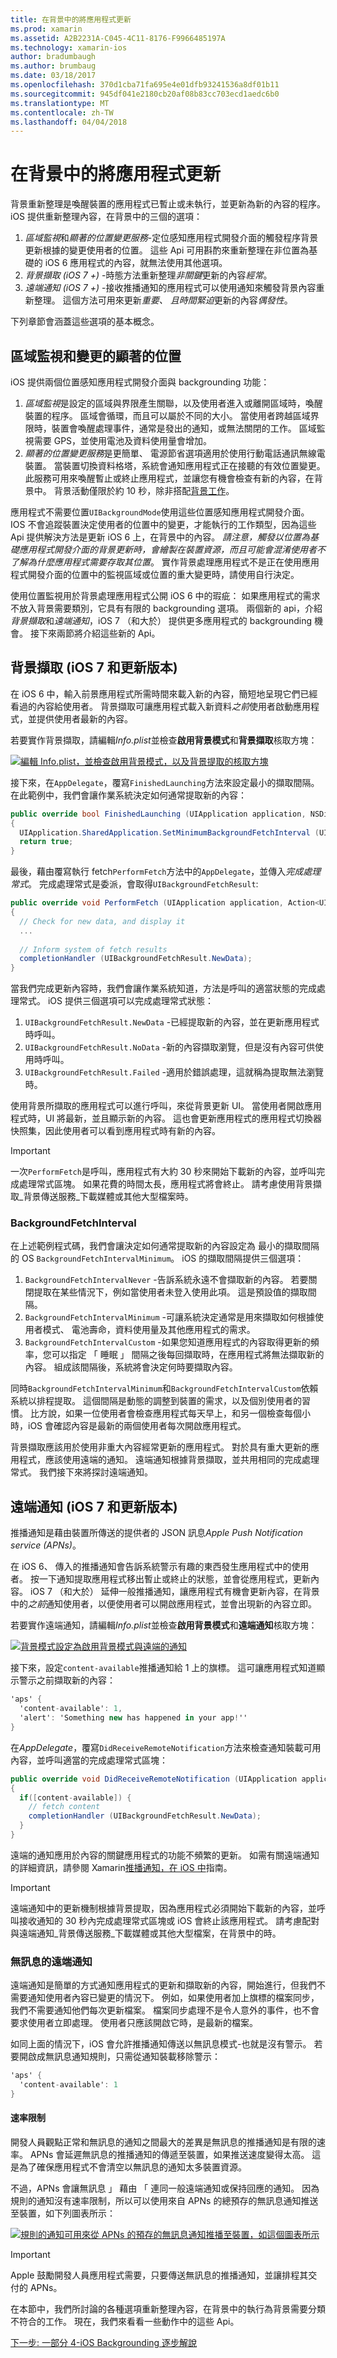 ```yaml
---
title: 在背景中的將應用程式更新
ms.prod: xamarin
ms.assetid: A2B2231A-C045-4C11-8176-F9966485197A
ms.technology: xamarin-ios
author: bradumbaugh
ms.author: brumbaug
ms.date: 03/18/2017
ms.openlocfilehash: 370d1cba71fa695e4e01dfb93241536a8df01b11
ms.sourcegitcommit: 945df041e2180cb20af08b83cc703ecd1aedc6b0
ms.translationtype: MT
ms.contentlocale: zh-TW
ms.lasthandoff: 04/04/2018
---
```

# <a name="updating-an-application-in-the-background"></a>在背景中的將應用程式更新

背景重新整理是喚醒裝置的應用程式已暫止或未執行，並更新為新的內容的程序。 iOS 提供重新整理內容，在背景中的三個的選項：

1.  *區域監視*和*顯著的位置變更服務*-定位感知應用程式開發介面的觸發程序背景更新根據的變更使用者的位置。 這些 Api 可用斟酌來重新整理在非位置為基礎的 iOS 6 應用程式的內容，就無法使用其他選項。
1.  *背景擷取 (iOS 7 +)* -時態方法重新整理*非關鍵*更新的內容*經常*。
1.  *遠端通知 (iOS 7 +)* -接收推播通知的應用程式可以使用通知來觸發背景內容重新整理。 這個方法可用來更新*重要、 且時間緊迫*更新的內容*偶發性*。


下列章節會涵蓋這些選項的基本概念。

## <a name="region-monitoring-and-significant-location-changes"></a>區域監視和變更的顯著的位置

iOS 提供兩個位置感知應用程式開發介面與 backgrounding 功能：

1.  *區域監視*是設定的區域與界限產生關聯，以及使用者進入或離開區域時，喚醒裝置的程序。 區域會循環，而且可以屬於不同的大小。 當使用者跨越區域界限時，裝置會喚醒處理事件，通常是發出的通知，或無法關閉的工作。 區域監視需要 GPS，並使用電池及資料使用量會增加。
1.  *顯著的位置變更服務*是更簡單、 電源節省選項適用於使用行動電話通訊無線電裝置。 當裝置切換資料格塔，系統會通知應用程式正在接聽的有效位置變更。 此服務可用來喚醒暫止或終止應用程式，並讓您有機會檢查有新的內容，在背景中。 背景活動僅限於約 10 秒，除非搭配[背景工作](~/ios/app-fundamentals/backgrounding/ios-backgrounding-techniques/ios-backgrounding-with-tasks.md)。


應用程式不需要位置`UIBackgroundMode`使用這些位置感知應用程式開發介面。 IOS 不會追蹤裝置決定使用者的位置中的變更，才能執行的工作類型，因為這些 Api 提供解決方法是更新 iOS 6 上，在背景中的內容。 *請注意，觸發以位置為基礎應用程式開發介面的背景更新時，會繪製在裝置資源，而且可能會混淆使用者不了解為什麼應用程式需要存取其位置*。 實作背景處理應用程式不是正在使用應用程式開發介面的位置中的監視區域或位置的重大變更時，請使用自行決定。

使用位置監視用於背景處理應用程式公開 iOS 6 中的瑕疵： 如果應用程式的需求不放入背景需要類別，它具有有限的 backgrounding 選項。 兩個新的 api，介紹*背景擷取*和*遠端通知*，iOS 7 （和大於） 提供更多應用程式的 backgrounding 機會。 接下來兩節將介紹這些新的 Api。

<a name="background_fetch" />

## <a name="background-fetch-ios-7-and-greater"></a>背景擷取 (iOS 7 和更新版本)

在 iOS 6 中，輸入前景應用程式所需時間來載入新的內容，簡短地呈現它們已經看過的內容給使用者。 背景擷取可讓應用程式載入新資料*之前*使用者啟動應用程式，並提供使用者最新的內容。

若要實作背景擷取，請編輯*Info.plist*並檢查**啟用背景模式**和**背景擷取**核取方塊：

 [![](updating-an-application-in-the-background-images/fetch.png "編輯 Info.plist，並檢查啟用背景模式，以及背景提取的核取方塊")](updating-an-application-in-the-background-images/fetch.png#lightbox)

接下來，在`AppDelegate`，覆寫`FinishedLaunching`方法來設定最小的擷取間隔。 在此範例中，我們會讓作業系統決定如何通常提取新的內容：

```csharp
public override bool FinishedLaunching (UIApplication application, NSDictionary launchOptions)
{
  UIApplication.SharedApplication.SetMinimumBackgroundFetchInterval (UIApplication.BackgroundFetchIntervalMinimum);
  return true;
}
```

最後，藉由覆寫執行 fetch`PerformFetch`方法中的`AppDelegate`，並傳入*完成處理常式*。 完成處理常式是委派，會取得`UIBackgroundFetchResult`:

```csharp
public override void PerformFetch (UIApplication application, Action<UIBackgroundFetchResult> completionHandler)
{
  // Check for new data, and display it
  ...
  
  // Inform system of fetch results
  completionHandler (UIBackgroundFetchResult.NewData);
}
```

當我們完成更新內容時，我們會讓作業系統知道，方法是呼叫的適當狀態的完成處理常式。 iOS 提供三個選項可以完成處理常式狀態：

1.  `UIBackgroundFetchResult.NewData` -已經提取新的內容，並在更新應用程式時呼叫。
1.  `UIBackgroundFetchResult.NoData` -新的內容擷取瀏覽，但是沒有內容可供使用時呼叫。
1.  `UIBackgroundFetchResult.Failed` -適用於錯誤處理，這就稱為提取無法瀏覽時。


使用背景所擷取的應用程式可以進行呼叫，來從背景更新 UI。 當使用者開啟應用程式時，UI 將最新，並且顯示新的內容。 這也會更新應用程式的應用程式切換器快照集，因此使用者可以看到應用程式時有新的內容。

> [!IMPORTANT]
> 一次`PerformFetch`是呼叫，應用程式有大約 30 秒來開始下載新的內容，並呼叫完成處理常式區塊。 如果花費的時間太長，應用程式將會終止。 請考慮使用背景擷取_背景傳送服務_下載媒體或其他大型檔案時。


### <a name="backgroundfetchinterval"></a>BackgroundFetchInterval

在上述範例程式碼，我們會讓決定如何通常提取新的內容設定為 最小的擷取間隔的 OS `BackgroundFetchIntervalMinimum`。 iOS 的擷取間隔提供三個選項：

1.  `BackgroundFetchIntervalNever` -告訴系統永遠不會擷取新的內容。 若要關閉提取在某些情況下，例如當使用者未登入使用此項。 這是預設值的擷取間隔。 
1.  `BackgroundFetchIntervalMinimum` -可讓系統決定通常是用來擷取如何根據使用者模式、 電池壽命，資料使用量及其他應用程式的需求。
1.  `BackgroundFetchIntervalCustom` -如果您知道應用程式的內容取得更新的頻率，您可以指定 「 睡眠 」 間隔之後每回擷取時，在應用程式將無法擷取新的內容。 組成該間隔後，系統將會決定何時要擷取內容。


同時`BackgroundFetchIntervalMinimum`和`BackgroundFetchIntervalCustom`依賴系統以排程提取。 這個間隔是動態的調整到裝置的需求，以及個別使用者的習慣。 比方說，如果一位使用者會檢查應用程式每天早上，和另一個檢查每個小時，iOS 會確認內容是最新的兩個使用者每次開啟應用程式。

背景擷取應該用於使用非重大內容經常更新的應用程式。 對於具有重大更新的應用程式，應該使用遠端的通知。 遠端通知根據背景擷取，並共用相同的完成處理常式。 我們接下來將探討遠端通知。

 <a name="remote_notifications" />


## <a name="remote-notifications-ios-7-and-greater"></a>遠端通知 (iOS 7 和更新版本)

推播通知是藉由裝置所傳送的提供者的 JSON 訊息*Apple Push Notification service (APNs)*。

在 iOS 6、 傳入的推播通知會告訴系統警示有趣的東西發生應用程式中的使用者。 按一下通知提取應用程式移出暫止或終止的狀態，並會從應用程式，更新內容。 iOS 7 （和大於） 延伸一般推播通知，讓應用程式有機會更新內容，在背景中的*之前*通知使用者，以便使用者可以開啟應用程式，並會出現新的內容立即。

若要實作遠端通知，請編輯*Info.plist*並檢查**啟用背景模式**和**遠端通知**核取方塊：

 [![](updating-an-application-in-the-background-images/remote.png "背景模式設定為啟用背景模式與遠端的通知")](updating-an-application-in-the-background-images/remote.png#lightbox)

接下來，設定`content-available`推播通知給 1 上的旗標。 這可讓應用程式知道顯示警示之前擷取新的內容：

```csharp
'aps' {
  'content-available': 1,
  'alert': 'Something new has happened in your app!''
}
```

在*AppDelegate*，覆寫`DidReceiveRemoteNotification`方法來檢查通知裝載可用內容，並呼叫適當的完成處理常式區塊：

```csharp
public override void DidReceiveRemoteNotification (UIApplication application, NSDictionary userInfo, Action<UIBackgroundFetchResult> completionHandler)
{
  if([content-available]) {
    // fetch content
    completionHandler (UIBackgroundFetchResult.NewData);
  }
}
```

遠端的通知應用於內容的關鍵應用程式的功能不頻繁的更新。 如需有關遠端通知的詳細資訊，請參閱 Xamarin[推播通知，在 iOS 中](~/ios/platform/user-notifications/deprecated/remote-notifications-in-ios.md)指南。

> [!IMPORTANT]
> 遠端通知中的更新機制根據背景提取，因為應用程式必須開始下載新的內容，並呼叫接收通知的 30 秒內完成處理常式區塊或 iOS 會終止該應用程式。 請考慮配對與遠端通知_背景傳送服務_下載媒體或其他大型檔案，在背景中的時。


### <a name="silent-remote-notifications"></a>無訊息的遠端通知

遠端通知是簡單的方式通知應用程式的更新和擷取新的內容，開始進行，但我們不需要通知使用者內容已變更的情況下。 例如，如果使用者加上旗標的檔案同步，我們不需要通知他們每次更新檔案。 檔案同步處理不是令人意外的事件，也不會要求使用者立即處理。 使用者只應該開啟它時，是最新的檔案。

如同上面的情況下，iOS 會允許推播通知傳送以無訊息模式-也就是沒有警示。 若要開啟成無訊息通知規則，只需從通知裝載移除警示：

```csharp
'aps' {
  'content-available': 1
}
```

#### <a name="rate-limits"></a>速率限制

開發人員觀點正常和無訊息的通知之間最大的差異是無訊息的推播通知是有限的速率。 APNs 會延遲無訊息的推播通知的傳遞至裝置，如果推送速度變得太高。 這是為了確保應用程式不會清空以無訊息的通知太多裝置資源。

不過，APNs 會讓無訊息 」 藉由 「 連同一般遠端通知或保持回應的通知。 因為規則的通知沒有速率限制，所以可以使用來自 APNs 的總預存的無訊息通知推送至裝置，如下列圖表所示：

 [![](updating-an-application-in-the-background-images/silent.png "規則的通知可用來從 APNs 的預存的無訊息通知推播至裝置，如這個圖表所示")](updating-an-application-in-the-background-images/silent.png#lightbox)

> [!IMPORTANT]
> Apple 鼓勵開發人員應用程式需要，只要傳送無訊息的推播通知，並讓排程其交付的 APNs。


在本節中，我們所討論的各種選項重新整理內容，在背景中的執行為背景需要分類不符合的工作。 現在，我們來看看一些動作中的這些 Api。

 [下一步: 一部分 4-iOS Backgrounding 逐步解說](~/ios/app-fundamentals/backgrounding/ios-backgrounding-walkthroughs/index.md)
